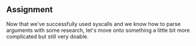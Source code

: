 ## Assignment
Now that we've successfully used syscalls and we know how to parse arguments with some research, let's move onto something a little bit more complicated but still very doable.
